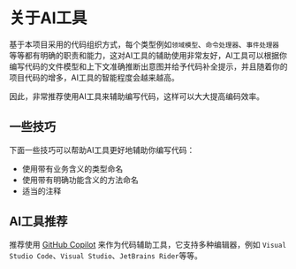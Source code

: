 ﻿# 关于AI工具

基于本项目采用的代码组织方式，每个类型例如`领域模型`、`命令处理器`、`事件处理器`
等等都有明确的职责和能力，这对AI工具的辅助使用非常友好，AI工具可以根据你编写代码的文件模型和上下文准确推断出意图并给予代码补全提示，并且随着你的项目代码的增多，AI工具的智能程度会越来越高。

因此，非常推荐使用AI工具来辅助编写代码，这样可以大大提高编码效率。

## 一些技巧

下面一些技巧可以帮助AI工具更好地辅助你编写代码：

+ 使用带有业务含义的类型命名
+ 使用带有明确功能含义的方法命名
+ 适当的注释

## AI工具推荐

推荐使用 [GitHub Copilot](https://docs.github.com/en/copilot) 来作为代码辅助工具，它支持多种编辑器，例如
`Visual Studio Code`、`Visual Studio`、`JetBrains Rider`等等。